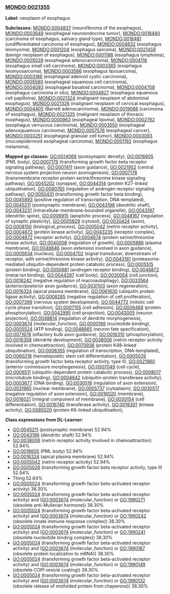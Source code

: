 
### [MONDO:0021355](http://purl.obolibrary.org/obo/MONDO_0021355)
**Label:** neoplasm of esophagus

**Subclasses:** [MONDO:0004837](http://purl.obolibrary.org/obo/MONDO_0004837) (neurofibroma of the esophagus), [MONDO:0003649](http://purl.obolibrary.org/obo/MONDO_0003649) (esophageal neuroendocrine tumor), [MONDO:0018480](http://purl.obolibrary.org/obo/MONDO_0018480) (carcinoma of esophagus, salivary gland type), [MONDO:0018481](http://purl.obolibrary.org/obo/MONDO_0018481) (undifferentiated carcinoma of esophagus), [MONDO:0004832](http://purl.obolibrary.org/obo/MONDO_0004832) (esophagus leiomyoma), [MONDO:0001204](http://purl.obolibrary.org/obo/MONDO_0001204) (esophagus sarcoma), [MONDO:0021459](http://purl.obolibrary.org/obo/MONDO_0021459) (benign neoplasm of esophagus), [MONDO:0001188](http://purl.obolibrary.org/obo/MONDO_0001188) (esophagus lymphoma), [MONDO:0005028](http://purl.obolibrary.org/obo/MONDO_0005028) (esophageal adenocarcinoma), [MONDO:0004116](http://purl.obolibrary.org/obo/MONDO_0004116) (esophagus small cell carcinoma), [MONDO:0003365](http://purl.obolibrary.org/obo/MONDO_0003365) (esophagus leiomyosarcoma), [MONDO:0003586](http://purl.obolibrary.org/obo/MONDO_0003586) (esophagus liposarcoma), [MONDO:0003186](http://purl.obolibrary.org/obo/MONDO_0003186) (esophageal adenoid cystic carcinoma), [MONDO:0005580](http://purl.obolibrary.org/obo/MONDO_0005580) (esophageal squamous cell carcinoma), [MONDO:0004093](http://purl.obolibrary.org/obo/MONDO_0004093) (esophageal basaloid carcinoma), [MONDO:0004708](http://purl.obolibrary.org/obo/MONDO_0004708) (esophagus carcinoma in situ), [MONDO:0004827](http://purl.obolibrary.org/obo/MONDO_0004827) (esophagus squamous cell papilloma), [MONDO:0021324](http://purl.obolibrary.org/obo/MONDO_0021324) (malignant neoplasm of abdominal esophagus), [MONDO:0021326](http://purl.obolibrary.org/obo/MONDO_0021326) (malignant neoplasm of cervical esophagus), [MONDO:0004405](http://purl.obolibrary.org/obo/MONDO_0004405) (Barrett adenocarcinoma), [MONDO:0019086](http://purl.obolibrary.org/obo/MONDO_0019086) (carcinoma of esophagus), [MONDO:0021325](http://purl.obolibrary.org/obo/MONDO_0021325) (malignant neoplasm of thoracic esophagus), [MONDO:0000963](http://purl.obolibrary.org/obo/MONDO_0000963) (esophageal lipoma), [MONDO:0002762](http://purl.obolibrary.org/obo/MONDO_0002762) (esophagus verrucous carcinoma), [MONDO:0003550](http://purl.obolibrary.org/obo/MONDO_0003550) (esophageal adenosquamous carcinoma), [MONDO:0007576](http://purl.obolibrary.org/obo/MONDO_0007576) (esophageal cancer), [MONDO:0003251](http://purl.obolibrary.org/obo/MONDO_0003251) (esophageal granular cell tumor), [MONDO:0003093](http://purl.obolibrary.org/obo/MONDO_0003093) (mucoepidermoid esophageal carcinoma), [MONDO:0001192](http://purl.obolibrary.org/obo/MONDO_0001192) (esophagus melanoma), 

**Mapped go classes:** [GO:0014069](http://purl.obolibrary.org/obo/GO_0014069) (postsynaptic density), [GO:0016605](http://purl.obolibrary.org/obo/GO_0016605) (PML body), [GO:0007179](http://purl.obolibrary.org/obo/GO_0007179) (transforming growth factor beta receptor signaling pathway), [GO:0007411](http://purl.obolibrary.org/obo/GO_0007411) (axon guidance), [GO:0021952](http://purl.obolibrary.org/obo/GO_0021952) (central nervous system projection neuron axonogenesis), [GO:0007178](http://purl.obolibrary.org/obo/GO_0007178) (transmembrane receptor protein serine/threonine kinase signaling pathway), [GO:0045202](http://purl.obolibrary.org/obo/GO_0045202) (synapse), [GO:0044314](http://purl.obolibrary.org/obo/GO_0044314) (protein K27-linked ubiquitination), [GO:0060765](http://purl.obolibrary.org/obo/GO_0060765) (regulation of androgen receptor signaling pathway), [GO:0050431](http://purl.obolibrary.org/obo/GO_0050431) (transforming growth factor beta binding), [GO:0045893](http://purl.obolibrary.org/obo/GO_0045893) (positive regulation of transcription, DNA-templated), [GO:0045211](http://purl.obolibrary.org/obo/GO_0045211) (postsynaptic membrane), [GO:0043198](http://purl.obolibrary.org/obo/GO_0043198) (dendritic shaft), [GO:0043231](http://purl.obolibrary.org/obo/GO_0043231) (intracellular membrane-bounded organelle), [GO:0043197](http://purl.obolibrary.org/obo/GO_0043197) (dendritic spine), [GO:0006915](http://purl.obolibrary.org/obo/GO_0006915) (apoptotic process), [GO:0048167](http://purl.obolibrary.org/obo/GO_0048167) (regulation of synaptic plasticity), [GO:0005829](http://purl.obolibrary.org/obo/GO_0005829) (cytosol), [GO:0030424](http://purl.obolibrary.org/obo/GO_0030424) (axon), [GO:0008150](http://purl.obolibrary.org/obo/GO_0008150) (biological_process), [GO:0005042](http://purl.obolibrary.org/obo/GO_0005042) (netrin receptor activity), [GO:0004672](http://purl.obolibrary.org/obo/GO_0004672) (protein kinase activity), [GO:0043235](http://purl.obolibrary.org/obo/GO_0043235) (receptor complex), [GO:0004872](http://purl.obolibrary.org/obo/GO_0004872) (receptor activity), [GO:0004674](http://purl.obolibrary.org/obo/GO_0004674) (protein serine/threonine kinase activity), [GO:0040008](http://purl.obolibrary.org/obo/GO_0040008) (regulation of growth), [GO:0005886](http://purl.obolibrary.org/obo/GO_0005886) (plasma membrane), [GO:0048846](http://purl.obolibrary.org/obo/GO_0048846) (axon extension involved in axon guidance), [GO:0005634](http://purl.obolibrary.org/obo/GO_0005634) (nucleus), [GO:0004702](http://purl.obolibrary.org/obo/GO_0004702) (signal transducer, downstream of receptor, with serine/threonine kinase activity), [GO:0043161](http://purl.obolibrary.org/obo/GO_0043161) (proteasome-mediated ubiquitin-dependent protein catabolic process), [GO:0005515](http://purl.obolibrary.org/obo/GO_0005515) (protein binding), [GO:0050681](http://purl.obolibrary.org/obo/GO_0050681) (androgen receptor binding), [GO:0046872](http://purl.obolibrary.org/obo/GO_0046872) (metal ion binding), [GO:0044297](http://purl.obolibrary.org/obo/GO_0044297) (cell body), [GO:0030054](http://purl.obolibrary.org/obo/GO_0030054) (cell junction), [GO:0016242](http://purl.obolibrary.org/obo/GO_0016242) (negative regulation of macroautophagy), [GO:0033564](http://purl.obolibrary.org/obo/GO_0033564) (anterior/posterior axon guidance), [GO:0031103](http://purl.obolibrary.org/obo/GO_0031103) (axon regeneration), [GO:0016324](http://purl.obolibrary.org/obo/GO_0016324) (apical plasma membrane), [GO:0061630](http://purl.obolibrary.org/obo/GO_0061630) (ubiquitin protein ligase activity), [GO:0008285](http://purl.obolibrary.org/obo/GO_0008285) (negative regulation of cell proliferation), [GO:0007399](http://purl.obolibrary.org/obo/GO_0007399) (nervous system development), [GO:0044772](http://purl.obolibrary.org/obo/GO_0044772) (mitotic cell cycle phase transition), [GO:0007155](http://purl.obolibrary.org/obo/GO_0007155) (cell adhesion), [GO:0006468](http://purl.obolibrary.org/obo/GO_0006468) (protein phosphorylation), [GO:0042995](http://purl.obolibrary.org/obo/GO_0042995) (cell projection), [GO:0043005](http://purl.obolibrary.org/obo/GO_0043005) (neuron projection), [GO:0048814](http://purl.obolibrary.org/obo/GO_0048814) (regulation of dendrite morphogenesis), [GO:0003674](http://purl.obolibrary.org/obo/GO_0003674) (molecular_function), [GO:0000166](http://purl.obolibrary.org/obo/GO_0000166) (nucleotide binding), [GO:0005524](http://purl.obolibrary.org/obo/GO_0005524) (ATP binding), [GO:0048665](http://purl.obolibrary.org/obo/GO_0048665) (neuron fate specification), [GO:0071678](http://purl.obolibrary.org/obo/GO_0071678) (olfactory bulb axon guidance), [GO:0016310](http://purl.obolibrary.org/obo/GO_0016310) (phosphorylation), [GO:0016358](http://purl.obolibrary.org/obo/GO_0016358) (dendrite development), [GO:0038006](http://purl.obolibrary.org/obo/GO_0038006) (netrin receptor activity involved in chemoattraction), [GO:0070936](http://purl.obolibrary.org/obo/GO_0070936) (protein K48-linked ubiquitination), [GO:0006355](http://purl.obolibrary.org/obo/GO_0006355) (regulation of transcription, DNA-templated), [GO:0060218](http://purl.obolibrary.org/obo/GO_0060218) (hematopoietic stem cell differentiation), [GO:0005026](http://purl.obolibrary.org/obo/GO_0005026) (transforming growth factor beta receptor activity, type II), [GO:0021960](http://purl.obolibrary.org/obo/GO_0021960) (anterior commissure morphogenesis), [GO:0007049](http://purl.obolibrary.org/obo/GO_0007049) (cell cycle), [GO:0006511](http://purl.obolibrary.org/obo/GO_0006511) (ubiquitin-dependent protein catabolic process), [GO:0008017](http://purl.obolibrary.org/obo/GO_0008017) (microtubule binding), [GO:0004842](http://purl.obolibrary.org/obo/GO_0004842) (ubiquitin-protein transferase activity), [GO:0003677](http://purl.obolibrary.org/obo/GO_0003677) (DNA binding), [GO:0030516](http://purl.obolibrary.org/obo/GO_0030516) (regulation of axon extension), [GO:0031965](http://purl.obolibrary.org/obo/GO_0031965) (nuclear membrane), [GO:0005737](http://purl.obolibrary.org/obo/GO_0005737) (cytoplasm), [GO:0030517](http://purl.obolibrary.org/obo/GO_0030517) (negative regulation of axon extension), [GO:0016020](http://purl.obolibrary.org/obo/GO_0016020) (membrane), [GO:0016021](http://purl.obolibrary.org/obo/GO_0016021) (integral component of membrane), [GO:0030154](http://purl.obolibrary.org/obo/GO_0030154) (cell differentiation), [GO:0016740](http://purl.obolibrary.org/obo/GO_0016740) (transferase activity), [GO:0016301](http://purl.obolibrary.org/obo/GO_0016301) (kinase activity), [GO:0085020](http://purl.obolibrary.org/obo/GO_0085020) (protein K6-linked ubiquitination), 

**Class expressions from DL-Learner:**

- [GO:0045211](http://purl.obolibrary.org/obo/GO_0045211) (postsynaptic membrane) 52.94%
- [GO:0043198](http://purl.obolibrary.org/obo/GO_0043198) (dendritic shaft) 52.94%
- [GO:0038006](http://purl.obolibrary.org/obo/GO_0038006) (netrin receptor activity involved in chemoattraction) 52.94%
- [GO:0016605](http://purl.obolibrary.org/obo/GO_0016605) (PML body) 52.94%
- [GO:0016324](http://purl.obolibrary.org/obo/GO_0016324) (apical plasma membrane) 52.94%
- [GO:0005042](http://purl.obolibrary.org/obo/GO_0005042) (netrin receptor activity) 52.94%
- [GO:0005026](http://purl.obolibrary.org/obo/GO_0005026) (transforming growth factor beta receptor activity, type II) 52.94%
- Thing 52.64%
- [GO:0005024](http://purl.obolibrary.org/obo/GO_0005024) (transforming growth factor beta-activated receptor activity) 38.30%
- [GO:0005024](http://purl.obolibrary.org/obo/GO_0005024) (transforming growth factor beta-activated receptor activity) and ([GO:0003674](http://purl.obolibrary.org/obo/GO_0003674) (molecular_function) or [GO:1990271](http://purl.obolibrary.org/obo/GO_1990271) (obsolete anti-Mullerian hormone)) 38.30%
- [GO:0005024](http://purl.obolibrary.org/obo/GO_0005024) (transforming growth factor beta-activated receptor activity) and ([GO:0003674](http://purl.obolibrary.org/obo/GO_0003674) (molecular_function) or [GO:1990242](http://purl.obolibrary.org/obo/GO_1990242) (obsolete innate immune response complex)) 38.30%
- [GO:0005024](http://purl.obolibrary.org/obo/GO_0005024) (transforming growth factor beta-activated receptor activity) and ([GO:0003674](http://purl.obolibrary.org/obo/GO_0003674) (molecular_function) or [GO:1990241](http://purl.obolibrary.org/obo/GO_1990241) (obsolete nucleotide binding complex)) 38.30%
- [GO:0005024](http://purl.obolibrary.org/obo/GO_0005024) (transforming growth factor beta-activated receptor activity) and ([GO:0003674](http://purl.obolibrary.org/obo/GO_0003674) (molecular_function) or [GO:1990187](http://purl.obolibrary.org/obo/GO_1990187) (obsolete protein localization to mRNA)) 38.30%
- [GO:0005024](http://purl.obolibrary.org/obo/GO_0005024) (transforming growth factor beta-activated receptor activity) and ([GO:0003674](http://purl.obolibrary.org/obo/GO_0003674) (molecular_function) or [GO:1990149](http://purl.obolibrary.org/obo/GO_1990149) (obsolete COPI vesicle coating)) 38.30%
- [GO:0005024](http://purl.obolibrary.org/obo/GO_0005024) (transforming growth factor beta-activated receptor activity) and ([GO:0003674](http://purl.obolibrary.org/obo/GO_0003674) (molecular_function) or [GO:1990132](http://purl.obolibrary.org/obo/GO_1990132) (obsolete release of misfolded protein from chaperone)) 38.30%


